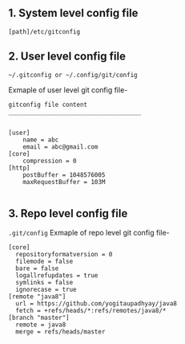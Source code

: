## 1. System level config file 
`[path]/etc/gitconfig`

## 2. User level config file
`~/.gitconfig or ~/.config/git/config`

Exmaple of user level git config file-

```
gitconfig file content
_____________________________________


[user]
	name = abc
	email = abc@gmail.com
[core]
	compression = 0
[http]
	postBuffer = 1048576005
	maxRequestBuffer = 103M
  
  ```
  ## 3. Repo level config file
  `.git/config`
  Exmaple of repo level git config file-
  
  ```
  [core]
	repositoryformatversion = 0
	filemode = false
	bare = false
	logallrefupdates = true
	symlinks = false
	ignorecase = true
[remote "java8"]
	url = https://github.com/yogitaupadhyay/java8
	fetch = +refs/heads/*:refs/remotes/java8/*
[branch "master"]
	remote = java8
	merge = refs/heads/master

  
  ```
  
  
  

